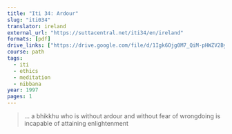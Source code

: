 ```yaml
---
title: "Iti 34: Ardour"
slug: "iti034"
translator: ireland
external_url: "https://suttacentral.net/iti34/en/ireland"
formats: [pdf]
drive_links: ["https://drive.google.com/file/d/1Igk6Ojg0M7_QiM-pHWZV2ByxjOD_P6Wt/view?usp=drivesdk"]
course: path 
tags:
  - iti
  - ethics
  - meditation
  - nibbana
year: 1997
pages: 1
---
```


> … a bhikkhu who is without ardour and without fear of wrongdoing is incapable of attaining enlightenment

<!---->

